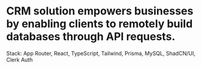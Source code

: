 # CRM solution empowers businesses by enabling clients to remotely build databases through API requests.

Stack: App Router, React, TypeScript, Tailwind, Prisma, MySQL, ShadCN/UI, Clerk Auth
